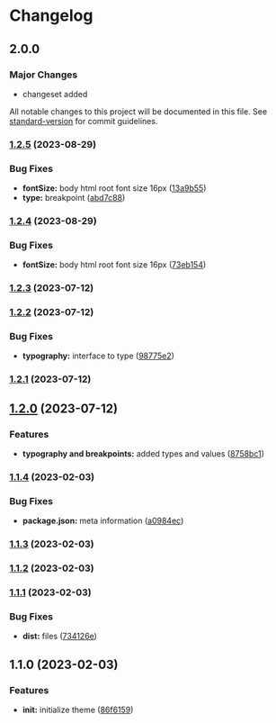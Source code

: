 # Changelog

## 2.0.0

### Major Changes

- changeset added

All notable changes to this project will be documented in this file. See [standard-version](https://github.com/conventional-changelog/standard-version) for commit guidelines.

### [1.2.5](https://github.com/builderhub-platform/mui-theme/compare/v1.2.3...v1.2.5) (2023-08-29)

### Bug Fixes

- **fontSize:** body html root font size 16px ([13a9b55](https://github.com/builderhub-platform/mui-theme/commit/13a9b5504926ee403223ba532c60c3d192bf1d15))
- **type:** breakpoint ([abd7c88](https://github.com/builderhub-platform/mui-theme/commit/abd7c88fabd78b8b9cf2704551cd9ef3618778a3))

### [1.2.4](https://github.com/builderhub-platform/mui-theme/compare/v1.2.3...v1.2.4) (2023-08-29)

### Bug Fixes

- **fontSize:** body html root font size 16px ([73eb154](https://github.com/builderhub-platform/mui-theme/commit/73eb154ae25fcbb92962fc8708d80486fa3d9c29))

### [1.2.3](https://github.com/builderhub-platform/mui-theme/compare/v1.2.2...v1.2.3) (2023-07-12)

### [1.2.2](https://github.com/builderhub-platform/mui-theme/compare/v1.2.1...v1.2.2) (2023-07-12)

### Bug Fixes

- **typography:** interface to type ([98775e2](https://github.com/builderhub-platform/mui-theme/commit/98775e2ee3d05657caf9b45d7866e1ed8f426085))

### [1.2.1](https://github.com/builderhub-platform/mui-theme/compare/v1.2.0...v1.2.1) (2023-07-12)

## [1.2.0](https://github.com/builderhub-platform/mui-theme/compare/v1.1.4...v1.2.0) (2023-07-12)

### Features

- **typography and breakpoints:** added types and values ([8758bc1](https://github.com/builderhub-platform/mui-theme/commit/8758bc14dd9a30799def6a9afc7c5ba2f838bc00))

### [1.1.4](https://github.com/builderhub-platform/mui-theme/compare/v1.1.3...v1.1.4) (2023-02-03)

### Bug Fixes

- **package.json:** meta information ([a0984ec](https://github.com/builderhub-platform/mui-theme/commit/a0984ec694a46bc1df4e5df8091b9672897c4af5))

### [1.1.3](https://github.com/builderhub-platform/mui-theme/compare/v1.1.2...v1.1.3) (2023-02-03)

### [1.1.2](https://github.com/eunchurn/mui-theme/compare/v1.1.1...v1.1.2) (2023-02-03)

### [1.1.1](https://github.com/eunchurn/mui-theme/compare/v1.1.0...v1.1.1) (2023-02-03)

### Bug Fixes

- **dist:** files ([734126e](https://github.com/eunchurn/mui-theme/commit/734126e0a557b5b3854171ec55e9a92d9217db3f))

## 1.1.0 (2023-02-03)

### Features

- **init:** initialize theme ([86f6159](https://github.com/eunchurn/mui-theme/commit/86f6159c4e3cf2cb74f3fb2e4f33cca964624c1a))
